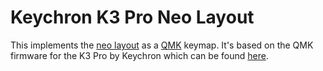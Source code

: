 # Keychron K3 Pro Neo Layout

This implements the [neo layout](https://www.neo-layout.org/) as a [QMK](https://qmk.fm/) keymap.
It's based on the QMK firmware for the K3 Pro by Keychron which can be found
[here](https://github.com/Keychron/qmk_firmware/tree/bluetooth_playground/keyboards/keychron/k3_pro).

